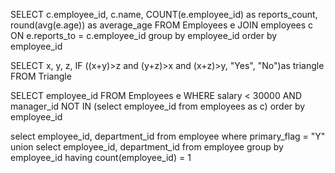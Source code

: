 SELECT
    c.employee_id,
    c.name,
    COUNT(e.employee_id) as reports_count,
    round(avg(e.age)) as average_age
FROM
    Employees e
JOIN
    employees c ON
    e.reports_to = c.employee_id
group by
    employee_id
order by
    employee_id

SELECT x, y, z, 
    IF ((x+y)>z and (y+z)>x and (x+z)>y, "Yes", "No")as triangle
FROM Triangle  

SELECT employee_id
FROM Employees e
WHERE
    salary < 30000 AND manager_id NOT IN (select employee_id from employees as c)
order by employee_id

select
    employee_id,
    department_id
from employee
where primary_flag = "Y"
union
select
    employee_id,
    department_id
from employee
group by employee_id
having count(employee_id) = 1
